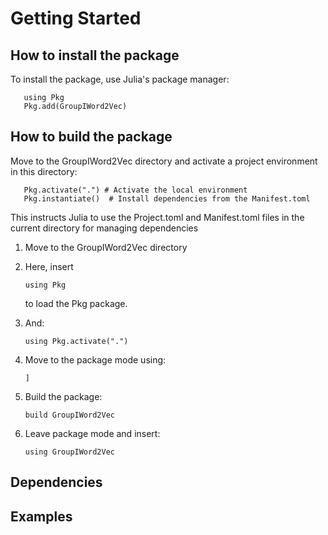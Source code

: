 # Getting Started

## How to install the package
To install the package, use Julia's package manager:

       using Pkg
       Pkg.add(GroupIWord2Vec)

## How to build the package
Move to the GroupIWord2Vec directory and activate a project environment in this directory:

       Pkg.activate(".") # Activate the local environment
       Pkg.instantiate()  # Install dependencies from the Manifest.toml

This instructs Julia to use the Project.toml and Manifest.toml files in the current directory for managing dependencies


1) Move to the GroupIWord2Vec directory
2) Here, insert

       using Pkg
   to load the Pkg package.
4) And:

       using Pkg.activate(".")
5) Move to the package mode using:

       ]
7) Build the package:
   
       build GroupIWord2Vec
10) Leave package mode and insert:
    
        using GroupIWord2Vec

## Dependencies

## Examples
